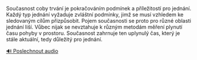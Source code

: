 
Současnost coby trvání je pokračováním podmínek a příležitostí pro jednání. Každý typ jednání vyžaduje zvláštní podmínky, jimž se musí vzhledem ke sledovaným cílům přizpůsobit. Pojem současnosti se proto pro různé oblasti jednání liší. Vůbec nijak se nevztahuje k různým metodám měření plynutí času pohyby v prostoru. Současnost zahrnuje ten uplynulý čas, který je stále aktuální, tedy důležitý pro jednání.

[🔊 Poslechnout audio](/data/7-paragraphs/audio/chapter_27/para_009-Souasnost-coby-trvn-je-pokraovnm-podmnek-a.mp3)
